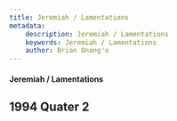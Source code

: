 ```yaml
---
title: Jeremiah / Lamentations
metadata:
    description: Jeremiah / Lamentations
    keywords: Jeremiah / Lamentations
    author: Brian Onang'o
---
```


#### Jeremiah / Lamentations

## 1994 Quater 2
